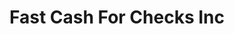 ---
title: Fast Cash For Checks Inc
slug: fast-cash-for-checks-inc
updated-on: '2024-05-30T13:44:31.749Z'
created-on: '2024-05-30T13:41:46.671Z'
published-on: '2024-05-30T13:54:32.469Z'
f_city-state-2:
- cms/city/picayune-ms.md
- cms/city/columbia-ms.md
f_locations:
- cms/payday-loan/fast-cash-for-checks-inc-17741.md
- cms/payday-loan/fast-cash-for-checks-inc-17742.md
- cms/payday-loan/fast-cash-for-checks-inc-17743.md
- cms/payday-loan/fast-cash-for-checks-inc-17744.md
f_states:
- cms/state/mississippi.md
layout: '[company].html'
tags: company
---